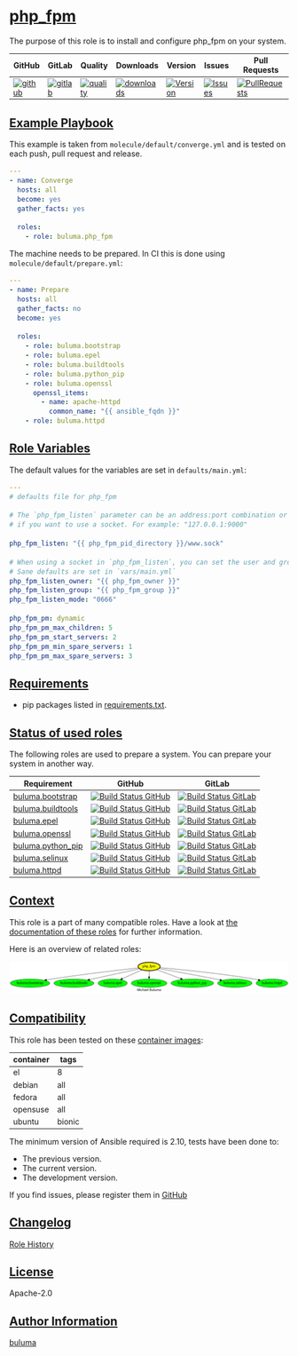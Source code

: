 # [php_fpm](#php_fpm)

The purpose of this role is to install and configure php_fpm on your system.

|GitHub|GitLab|Quality|Downloads|Version|Issues|Pull Requests|
|------|------|-------|---------|-------|------|-------------|
|[![github](https://github.com/buluma/ansible-role-php_fpm/workflows/Ansible%20Molecule/badge.svg)](https://github.com/buluma/ansible-role-php_fpm/actions)|[![gitlab](https://gitlab.com/buluma/ansible-role-php_fpm/badges/master/pipeline.svg)](https://gitlab.com/buluma/ansible-role-php_fpm)|[![quality](https://img.shields.io/ansible/quality/57956)](https://galaxy.ansible.com/buluma/php_fpm)|[![downloads](https://img.shields.io/ansible/role/d/57956)](https://galaxy.ansible.com/buluma/php_fpm)|[![Version](https://img.shields.io/github/release/buluma/ansible-role-php_fpm.svg)](https://github.com/buluma/ansible-role-php_fpm/releases/)|[![Issues](https://img.shields.io/github/issues/buluma/ansible-role-php_fpm.svg)](https://github.com/buluma/ansible-role-php_fpm/issues/)|[![PullRequests](https://img.shields.io/github/issues-pr-closed-raw/buluma/ansible-role-php_fpm.svg)](https://github.com/buluma/ansible-role-php_fpm/pulls/)|

## [Example Playbook](#example-playbook)

This example is taken from `molecule/default/converge.yml` and is tested on each push, pull request and release.
```yaml
---
- name: Converge
  hosts: all
  become: yes
  gather_facts: yes

  roles:
    - role: buluma.php_fpm
```

The machine needs to be prepared. In CI this is done using `molecule/default/prepare.yml`:
```yaml
---
- name: Prepare
  hosts: all
  gather_facts: no
  become: yes

  roles:
    - role: buluma.bootstrap
    - role: buluma.epel
    - role: buluma.buildtools
    - role: buluma.python_pip
    - role: buluma.openssl
      openssl_items:
        - name: apache-httpd
          common_name: "{{ ansible_fqdn }}"
    - role: buluma.httpd
```


## [Role Variables](#role-variables)

The default values for the variables are set in `defaults/main.yml`:
```yaml
---
# defaults file for php_fpm

# The `php_fpm_listen` parameter can be an address:port combination or a path
# if you want to use a socket. For example: "127.0.0.1:9000"

php_fpm_listen: "{{ php_fpm_pid_directory }}/www.sock"

# When using a socket in `php_fpm_listen`, you can set the user and group.
# Sane defaults are set in `vars/main.yml`
php_fpm_listen_owner: "{{ php_fpm_owner }}"
php_fpm_listen_group: "{{ php_fpm_group }}"
php_fpm_listen_mode: "0666"

php_fpm_pm: dynamic
php_fpm_pm_max_children: 5
php_fpm_pm_start_servers: 2
php_fpm_pm_min_spare_servers: 1
php_fpm_pm_max_spare_servers: 3
```

## [Requirements](#requirements)

- pip packages listed in [requirements.txt](https://github.com/buluma/ansible-role-php_fpm/blob/main/requirements.txt).

## [Status of used roles](#status-of-requirements)

The following roles are used to prepare a system. You can prepare your system in another way.

| Requirement | GitHub | GitLab |
|-------------|--------|--------|
|[buluma.bootstrap](https://galaxy.ansible.com/buluma/bootstrap)|[![Build Status GitHub](https://github.com/buluma/ansible-role-bootstrap/workflows/Ansible%20Molecule/badge.svg)](https://github.com/buluma/ansible-role-bootstrap/actions)|[![Build Status GitLab ](https://gitlab.com/buluma/ansible-role-bootstrap/badges/master/pipeline.svg)](https://gitlab.com/buluma/ansible-role-bootstrap)|
|[buluma.buildtools](https://galaxy.ansible.com/buluma/buildtools)|[![Build Status GitHub](https://github.com/buluma/ansible-role-buildtools/workflows/Ansible%20Molecule/badge.svg)](https://github.com/buluma/ansible-role-buildtools/actions)|[![Build Status GitLab ](https://gitlab.com/buluma/ansible-role-buildtools/badges/master/pipeline.svg)](https://gitlab.com/buluma/ansible-role-buildtools)|
|[buluma.epel](https://galaxy.ansible.com/buluma/epel)|[![Build Status GitHub](https://github.com/buluma/ansible-role-epel/workflows/Ansible%20Molecule/badge.svg)](https://github.com/buluma/ansible-role-epel/actions)|[![Build Status GitLab ](https://gitlab.com/buluma/ansible-role-epel/badges/master/pipeline.svg)](https://gitlab.com/buluma/ansible-role-epel)|
|[buluma.openssl](https://galaxy.ansible.com/buluma/openssl)|[![Build Status GitHub](https://github.com/buluma/ansible-role-openssl/workflows/Ansible%20Molecule/badge.svg)](https://github.com/buluma/ansible-role-openssl/actions)|[![Build Status GitLab ](https://gitlab.com/buluma/ansible-role-openssl/badges/master/pipeline.svg)](https://gitlab.com/buluma/ansible-role-openssl)|
|[buluma.python_pip](https://galaxy.ansible.com/buluma/python_pip)|[![Build Status GitHub](https://github.com/buluma/ansible-role-python_pip/workflows/Ansible%20Molecule/badge.svg)](https://github.com/buluma/ansible-role-python_pip/actions)|[![Build Status GitLab ](https://gitlab.com/buluma/ansible-role-python_pip/badges/master/pipeline.svg)](https://gitlab.com/buluma/ansible-role-python_pip)|
|[buluma.selinux](https://galaxy.ansible.com/buluma/selinux)|[![Build Status GitHub](https://github.com/buluma/ansible-role-selinux/workflows/Ansible%20Molecule/badge.svg)](https://github.com/buluma/ansible-role-selinux/actions)|[![Build Status GitLab ](https://gitlab.com/buluma/ansible-role-selinux/badges/master/pipeline.svg)](https://gitlab.com/buluma/ansible-role-selinux)|
|[buluma.httpd](https://galaxy.ansible.com/buluma/httpd)|[![Build Status GitHub](https://github.com/buluma/ansible-role-httpd/workflows/Ansible%20Molecule/badge.svg)](https://github.com/buluma/ansible-role-httpd/actions)|[![Build Status GitLab ](https://gitlab.com/buluma/ansible-role-httpd/badges/master/pipeline.svg)](https://gitlab.com/buluma/ansible-role-httpd)|

## [Context](#context)

This role is a part of many compatible roles. Have a look at [the documentation of these roles](https://buluma.github.io/) for further information.

Here is an overview of related roles:

![dependencies](https://raw.githubusercontent.com/buluma/ansible-role-php_fpm/png/requirements.png "Dependencies")

## [Compatibility](#compatibility)

This role has been tested on these [container images](https://hub.docker.com/u/buluma):

|container|tags|
|---------|----|
|el|8|
|debian|all|
|fedora|all|
|opensuse|all|
|ubuntu|bionic|

The minimum version of Ansible required is 2.10, tests have been done to:

- The previous version.
- The current version.
- The development version.



If you find issues, please register them in [GitHub](https://github.com/buluma/ansible-role-php_fpm/issues)

## [Changelog](#changelog)

[Role History](https://github.com/buluma/ansible-role-php_fpm/blob/master/CHANGELOG.md)

## [License](#license)

Apache-2.0

## [Author Information](#author-information)

[buluma](https://buluma.github.io/)
